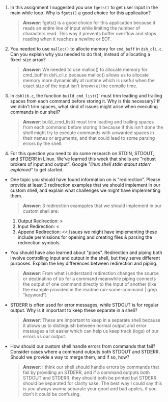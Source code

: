 1. In this assignment I suggested you use `fgets()` to get user input in the main while loop. Why is `fgets()` a good choice for this application?

    > **Answer**:  fgets() is a good choice for this application because it reads an entire line of input while limiting the number of characters read. This way it prevents buffer overflow and stops reading when it reaches a newline or EOF.

2. You needed to use `malloc()` to allocte memory for `cmd_buff` in `dsh_cli.c`. Can you explain why you needed to do that, instead of allocating a fixed-size array?

    > **Answer**:  We needed to use malloc() to allocate memory for cmd_buff in dsh_cli.c because malloc() allows us to allocate memory more dynamically at runtime which is useful when the exact size of the input isn't known at the compile time.


3. In `dshlib.c`, the function `build_cmd_list(`)` must trim leading and trailing spaces from each command before storing it. Why is this necessary? If we didn't trim spaces, what kind of issues might arise when executing commands in our shell?

    > **Answer**:  build_cmd_list() must trim leading and trailing spaces from each command before storing it because if this isn't done the shell might try to execute commands with unwanted spaces in their names or arguments, and that could lead to some parsing errors by the shell.

4. For this question you need to do some research on STDIN, STDOUT, and STDERR in Linux. We've learned this week that shells are "robust brokers of input and output". Google _"linux shell stdin stdout stderr explained"_ to get started.

- One topic you should have found information on is "redirection". Please provide at least 3 redirection examples that we should implement in our custom shell, and explain what challenges we might have implementing them.

    > **Answer**:  3 redirection exampples that we should implement in our custom shell are:
    1. Output Redirection: >
    2. Input Redirection: <
    3. Append Redirection: <<
    Issues we might have implementing these include permissions for opening and creating files & parsing the redirection symbols.

- You should have also learned about "pipes". Redirection and piping both involve controlling input and output in the shell, but they serve different purposes. Explain the key differences between redirection and piping.

    > **Answer**:  From what i understand redirection changes the source or destinatino of i/o for a command meanwhile piping connects the output of one command directly to the input of another (like the example provided in the readme run-some-command | grep "keyword")

- STDERR is often used for error messages, while STDOUT is for regular output. Why is it important to keep these separate in a shell?

    > **Answer**:  These are important to keep in a separate shell because it allows us to distinguish between normal output and error messages a lot easier which can help us keep track (logs) of our errors vs our output.

- How should our custom shell handle errors from commands that fail? Consider cases where a command outputs both STDOUT and STDERR. Should we provide a way to merge them, and if so, how?

    > **Answer**:  I think our shell should handle errors by commands that fail by providing an STDERR, and if a command outputs both STDOUT and STDERR, they should both be printed but STDERR should be separated for clarity sake. The best way I could say this is you always wanna separate your good and bad apples, if you don't it could be confusing.